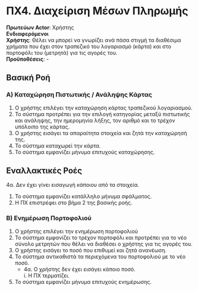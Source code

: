 # ΠΧ4. Διαχείριση Μέσων Πληρωμής

**Πρωτεύων Actor**: Χρήστης  
**Ενδιαφερόμενοι**  
**Χρήστης**: Θέλει να μπορεί να γνωρίζει ανά πάσα στιγμή τα διαθέσιμα χρήματα που έχει στον τραπεζικό του λογαριασμό (κάρτα) και στο πορτοφόλι του (μετρητά) για τις αγορές του.  
**Προϋποθέσεις**: -

## Βασική Ροή

### Α) Καταχώρηση Πιστωτικής / Ανάληψης Κάρτας
1. Ο χρήστης επιλέγει την καταχώρηση κάρτας τραπεζικού λογαριασμού.
2. Το σύστημα προτρέπει για την επιλογή κατηγορίας μεταξύ πιστωτικής και ανάληψης, την ημερομηνία λήξης, τον αριθμό και το τρέχον υπόλοιπο της κάρτας.
3. Ο χρήστης εισάγει τα απαραίτητα στοιχεία και ζητά την καταχώρησή της.
4. Το σύστημα καταχωρεί την κάρτα.
5. Το σύστημα εμφανίζει μήνυμα επιτυχούς καταχώρησης.

## Εναλλακτικές Ροές
4α. Δεν έχει γίνει εισαγωγή κάποιου από τα στοιχεία.  
   1. Το σύστημα εμφανίζει κατάλληλο μήνυμα σφάλματος.  
   2. Η ΠΧ επιστρέφει στο βήμα 2 της βασικής ροής.  


### Β) Ενημέρωση Πορτοφολιού
1. Ο χρήστης επιλέγει την ενημέρωση πορτοφολιού
2. Το σύστημα εμφανίζει το τρέχον πορτοφόλι και προτρέπει για το νέο σύνολο μετρητών που θέλει να διαθέσει ο χρήστης για τις αγορές του.
3. Ο χρήστης εισάγει το ποσό που επιθυμεί και ζητά ανανέωση.
4. Το σύστημα αντικαθιστά τα περιεχόμενα του πορτοφολιού με το νέο ποσό.  
   * 4α. Ο χρήστης δεν έχει εισάγει κάποιο ποσό.  
        i. Η ΠΧ τερματίζει.
5. Το σύστημα εμφανίζει μήνυμα επιτυχούς ενημέρωσης.